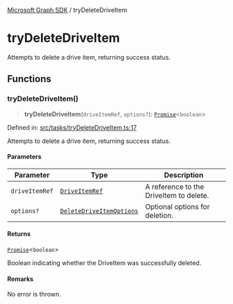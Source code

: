 [Microsoft Graph SDK](README.md) / tryDeleteDriveItem

# tryDeleteDriveItem

Attempts to delete a drive item, returning success status.

## Functions

### tryDeleteDriveItem()

> **tryDeleteDriveItem**(`driveItemRef`, `options?`): [`Promise`](https://developer.mozilla.org/docs/Web/JavaScript/Reference/Global_Objects/Promise)\<`boolean`\>

Defined in: [src/tasks/tryDeleteDriveItem.ts:17](https://github.com/Future-Secure-AI/microsoft-graph/blob/main/src/tasks/tryDeleteDriveItem.ts#L17)

Attempts to delete a drive item, returning success status.

#### Parameters

| Parameter | Type | Description |
| ------ | ------ | ------ |
| `driveItemRef` | [`DriveItemRef`](DriveItem-1.md#driveitemref) | A reference to the DriveItem to delete. |
| `options?` | [`DeleteDriveItemOptions`](deleteDriveItem.md#deletedriveitemoptions) | Optional options for deletion. |

#### Returns

[`Promise`](https://developer.mozilla.org/docs/Web/JavaScript/Reference/Global_Objects/Promise)\<`boolean`\>

Boolean indicating whether the DriveItem was successfully deleted.

#### Remarks

No error is thrown.
